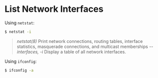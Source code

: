 # List Network Interfaces

Using `netstat`:

```bash
$ netstat -i
```

> *netstat(8)* Print network connections, routing tables, interface statistics, masquerade connections, and multicast memberships
> *--interfaces, -i*
>    Display a table of all network interfaces.

Using `ifconfig`:

```bash
$ ifconfig -a
```
